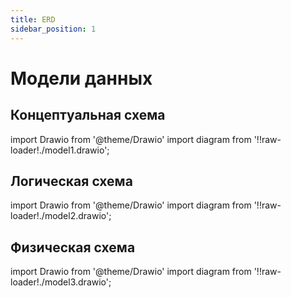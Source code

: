 ```yaml
---
title: ERD
sidebar_position: 1
---
```


# Модели данных

## Концептуальная схема

import Drawio from '@theme/Drawio'
import diagram from '!!raw-loader!./model1.drawio';

<Drawio content={diagram} editable={false} />

## Логическая схема

import Drawio from '@theme/Drawio'
import diagram from '!!raw-loader!./model2.drawio';

<Drawio content={diagram} editable={false} />

## Физическая схема

import Drawio from '@theme/Drawio'
import diagram from '!!raw-loader!./model3.drawio';

<Drawio content={diagram} editable={false} />